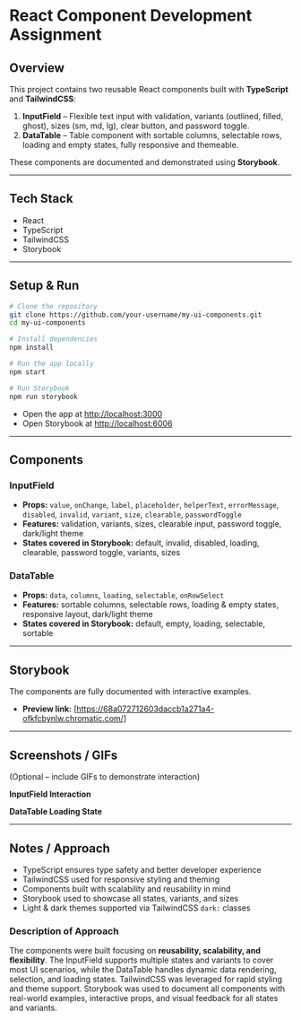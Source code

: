 # React Component Development Assignment

## Overview

This project contains two reusable React components built with **TypeScript** and **TailwindCSS**:

1. **InputField** – Flexible text input with validation, variants (outlined, filled, ghost), sizes (sm, md, lg), clear button, and password toggle.
2. **DataTable** – Table component with sortable columns, selectable rows, loading and empty states, fully responsive and themeable.

These components are documented and demonstrated using **Storybook**.

---

## Tech Stack

- React
- TypeScript
- TailwindCSS
- Storybook

---

## Setup & Run

```bash
# Clone the repository
git clone https://github.com/your-username/my-ui-components.git
cd my-ui-components

# Install dependencies
npm install

# Run the app locally
npm start

# Run Storybook
npm run storybook
```

- Open the app at [http://localhost:3000](http://localhost:3000)
- Open Storybook at [http://localhost:6006](http://localhost:6006)

---

## Components

### **InputField**

- **Props:** `value`, `onChange`, `label`, `placeholder`, `helperText`, `errorMessage`, `disabled`, `invalid`, `variant`, `size`, `clearable`, `passwordToggle`
- **Features:** validation, variants, sizes, clearable input, password toggle, dark/light theme
- **States covered in Storybook:** default, invalid, disabled, loading, clearable, password toggle, variants, sizes

### **DataTable**

- **Props:** `data`, `columns`, `loading`, `selectable`, `onRowSelect`
- **Features:** sortable columns, selectable rows, loading & empty states, responsive layout, dark/light theme
- **States covered in Storybook:** default, empty, loading, selectable, sortable

---

## Storybook

The components are fully documented with interactive examples.

- **Preview link:** [https://68a072712603daccb1a271a4-ofkfcbynlw.chromatic.com/]

---

## Screenshots / GIFs

(Optional – include GIFs to demonstrate interaction)

**InputField Interaction**

**DataTable Loading State**

---

## Notes / Approach

- TypeScript ensures type safety and better developer experience
- TailwindCSS used for responsive styling and theming
- Components built with scalability and reusability in mind
- Storybook used to showcase all states, variants, and sizes
- Light & dark themes supported via TailwindCSS `dark:` classes

### Description of Approach

The components were built focusing on **reusability, scalability, and flexibility**. The InputField supports multiple states and variants to cover most UI scenarios, while the DataTable handles dynamic data rendering, selection, and loading states. TailwindCSS was leveraged for rapid styling and theme support. Storybook was used to document all components with real-world examples, interactive props, and visual feedback for all states and variants.

